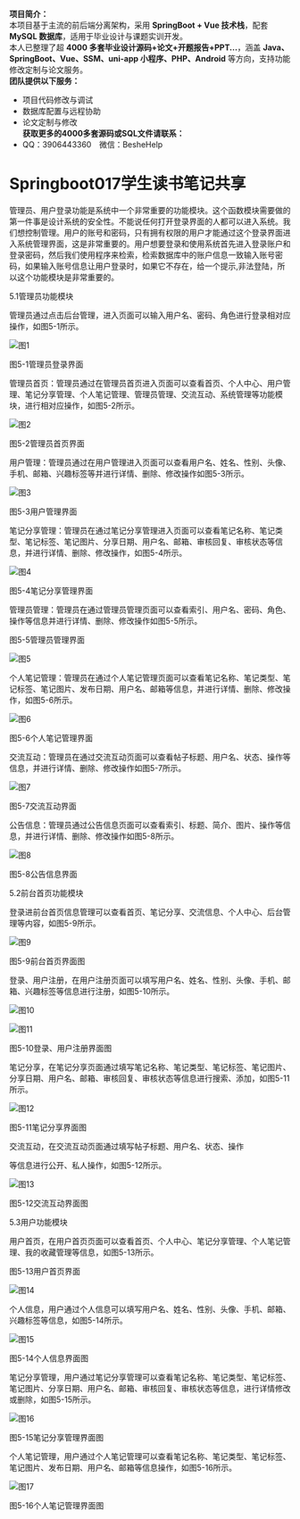 **项目简介：**  
本项目基于主流的前后端分离架构，采用 **SpringBoot + Vue 技术栈**，配套 **MySQL 数据库**，适用于毕业设计与课题实训开发。  
本人已整理了超 **4000 多套毕业设计源码+论文+开题报告+PPT...**，涵盖 **Java、SpringBoot、Vue、SSM、uni-app 小程序、PHP、Android** 等方向，支持功能修改定制与论文服务。  
**团队提供以下服务：**  
- 项目代码修改与调试  
- 数据库配置与远程协助  
- 论文定制与修改  
**获取更多的4000多套源码或SQL文件请联系：**  
- QQ：3906443360 微信：BesheHelp


# Springboot017学生读书笔记共享





管理员、用户登录功能是系统中一个非常重要的功能模块。这个函数模块需要做的第一件事是设计系统的安全性。不能说任何打开登录界面的人都可以进入系统。我们想控制管理。用户的账号和密码，只有拥有权限的用户才能通过这个登录界面进入系统管理界面，这是非常重要的。用户想要登录和使用系统首先进入登录账户和登录密码，然后我们使用程序来检索，检索数据库中的账户信息一致输入账号密码，如果输入账号信息让用户登录时，如果它不存在，给一个提示,非法登陆，所以这个功能模块是非常重要的。

5.1管理员功能模块

管理员通过点击后台管理，进入页面可以输入用户名、密码、角色进行登录相对应操作，如图5-1所示。

![图1](images/image_0.png)

图5-1管理员登录界面

管理员首页：管理员通过在管理员首页进入页面可以查看首页、个人中心、用户管理、笔记分享管理、个人笔记管理、管理员管理、交流互动、系统管理等功能模块，进行相对应操作，如图5-2所示。

![图2](images/image_1.png)

图5-2管理员首页界面

用户管理：管理员通过在用户管理进入页面可以查看用户名、姓名、性别、头像、手机、邮箱、兴趣标签等并进行详情、删除、修改操作如图5-3所示。

![图3](images/image_2.png)

图5-3用户管理界面

笔记分享管理：管理员在通过笔记分享管理进入页面可以查看笔记名称、笔记类型、笔记标签、笔记图片、分享日期、用户名、邮箱、审核回复、审核状态等信息，并进行详情、删除、修改操作，如图5-4所示。

![图4](images/image_3.png)

图5-4笔记分享管理界面

管理员管理：管理员在通过管理员管理页面可以查看索引、用户名、密码、角色、操作等信息并进行详情、删除、修改操作如图5-5所示。

图5-5管理员管理界面

![图5](images/image_4.png)

个人笔记管理：管理员在通过个人笔记管理页面可以查看笔记名称、笔记类型、笔记标签、笔记图片、发布日期、用户名、邮箱等信息，并进行详情、删除、修改操作，如图5-6所示。

![图6](images/image_5.png)

图5-6个人笔记管理界面

交流互动：管理员在通过交流互动页面可以查看帖子标题、用户名、状态、操作等信息，并进行详情、删除、修改操作如图5-7所示。

![图7](images/image_6.png)

图5-7交流互动界面

公告信息：管理员通过公告信息页面可以查看索引、标题、简介、图片、操作等信息，并进行详情、删除、修改操作如图5-8所示。

![图8](images/image_7.png)

图5-8公告信息界面

5.2前台首页功能模块

登录进前台首页信息管理可以查看首页、笔记分享、交流信息、个人中心、后台管理等内容，如图5-9所示。

![图9](images/image_8.png)

图5-9前台首页界面图

登录、用户注册，在用户注册页面可以填写用户名、姓名、性别、头像、手机、邮箱、兴趣标签等信息进行注册，如图5-10所示。

![图10](images/image_9.png)

![图11](images/image_10.png)

图5-10登录、用户注册界面图

笔记分享，在笔记分享页面通过填写笔记名称、笔记类型、笔记标签、笔记图片、分享日期、用户名、邮箱、审核回复、审核状态等信息进行搜索、添加，如图5-11所示。

![图12](images/image_11.png)

图5-11笔记分享界面图

交流互动，在交流互动页面通过填写帖子标题、用户名、状态、操作

等信息进行公开、私人操作，如图5-12所示。

![图13](images/image_12.png)

图5-12交流互动界面图

5.3用户功能模块

用户首页，在用户首页页面可以查看首页、个人中心、笔记分享管理、个人笔记管理、我的收藏管理等信息，如图5-13所示。

图5-13用户首页界面

![图14](images/image_13.png)

个人信息，用户通过个人信息可以填写用户名、姓名、性别、头像、手机、邮箱、兴趣标签等信息，如图5-14所示。

![图15](images/image_14.png)

图5-14个人信息界面图

笔记分享管理，用户通过笔记分享管理可以查看笔记名称、笔记类型、笔记标签、笔记图片、分享日期、用户名、邮箱、审核回复、审核状态等信息，进行详情修改或删除，如图5-15所示。

![图16](images/image_15.png)

图5-15笔记分享管理界面图

个人笔记管理，用户通过个人笔记管理可以查看笔记名称、笔记类型、笔记标签、笔记图片、发布日期、用户名、邮箱等信息操作，如图5-16所示。

![图17](images/image_16.png)

图5-16个人笔记管理界面图